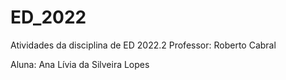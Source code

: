 # ED_2022

Atividades da disciplina de ED 2022.2 
Professor: Roberto Cabral

Aluna: 
Ana Lívia da Silveira Lopes 




